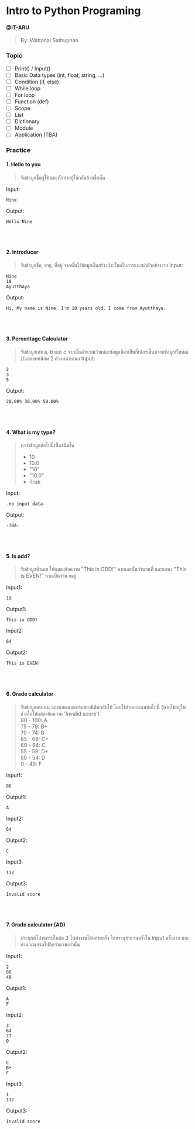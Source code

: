 # Intro to Python Programing
#### @IT-ARU
> By: Wattanai Sathuphan


### Topic
- [ ] Print() / Input()
- [ ] Basic Data types (int, float, string, ...)
- [ ] Condition (if, else)
- [ ] While loop
- [ ] For loop
- [ ] Function (def)
- [ ] Scope
- [ ] List
- [ ] Dictionary
- [ ] Module
- [ ] Application (TBA)

### Practice
#### 1. Hello to you
> รับข้อมูลชื่อผู้ใช้ และทักทายผู้ใช้กลับด้วยชื่อนั้น

Input:
```
Nine
```
Output:
```
Hello Nine
```
<br/>
<br/>

#### 2. Introducer
> รับข้อมูลชื่อ, อายุ, ที่อยู่ จากนั้นใช้ข้อมูลนั้นสร้างประโยคในการแนะนำตัวอย่างง่าย
Input:
```
Nine
18
Ayutthaya
```
Output:
```
Hi, My name is Nine. I'm 18 years old. I come from Ayutthaya.
```
<br/>
<br/>

#### 3. Percentage Calculator
> รับข้อมูลเลข a, b และ c จากนั้นคำนวณว่าแต่ละข้อมูลมีค่าเป็นกี่เปอร์เซ็นต์จากข้อมูลทั้งหมด //แสดงทศนิยม 2 ตำแหน่งเสมอ
Input:
```
2
3
5
```
Output:
```
20.00% 30.00% 50.00%
```
<br/>
<br/>

#### 4. What is my type?
> หาว่าข้อมูลต่อไปนี้เป็นชนิดใด
> - 10
> - 10.0
> - "10"
> - "10.0"
> - True

Input:
```
-no input data-
```
Output:
```
-TBA-
```
<br/>
<br/>

#### 5. Is odd?
> รับข้อมูลตัวเลข ให้แสดงข้อความ "This is ODD!" หากเลขนั้นจำนวนคี่ และแสดง "This is EVEN!" หากเป็นจำนวนคู่

Input1:
```
19
```
Output1:
```
This is ODD!
```
Input2:
```
64
```
Output2:
```
This is EVEN!
```
<br/>
<br/>


#### 6. Grade calculator
> รับข้อมูลคะแนน และแสดงผลเกรดของนิสิตกลับไป โดยใช้ช่วงคะแนนต่อไปนี้ (หากไม่อยู่ในช่วงใดให้แสดงข้อความ 'Invalid score')<br/>
> 80 - 100: A<br/>
> 75 - 79: B+<br/>
> 70 - 74: B<br/>
> 65 - 69: C+<br/>
> 60 - 64: C<br/>
> 55 - 59: D+<br/>
> 50 - 54: D<br/>
> 0 - 49: F

Input1:
```
88
```
Output1:
```
A
```
Input2:
```
64
```
Output2:
```
C
```
Input3:
```
112
```
Output3:
```
Invalid score
```

<br/>
<br/>

#### 7. Grade calculator (AD)
> ประยุกต์โปรแกรมในข้อ 3 ให้ทำงานได้หลายครั้ง โดยระบุจำนวนครั้งใน input ครั้งแรก และคำนวณเกรดไปอีกจำนวนเท่านั้น

Input1:
```
2
88
40
```
Output1:
```
A
F
```
Input2:
```
3
64
77
0
```
Output2:
```
C
B+
F
```
Input3:
```
1
112
```
Output3:
```
Invalid score
```

